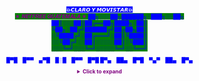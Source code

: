 <h4 style="text-align:center"><span style="background-color:blue"><font color="#ffffff">💥𝘾𝙇𝘼𝙍𝙊 𝙔 𝙈𝙊𝙑𝙄𝙎𝙏𝘼𝙍💥<br></span><span style="color:purple; background-color:green">★ 𝑵𝑬𝑻𝑭𝑹𝑬𝑬 𝑮𝑼𝑨𝑻𝑬𝑴𝑨𝑳𝑨 ★




<font color=blue>
██╗░░░██╗██████╗░███╗░░██╗
██║░░░██║██╔══██╗████╗░██║
╚██╗░██╔╝██████╔╝██╔██╗██║
░╚████╔╝░██╔═══╝░██║╚████║
░░╚██╔╝░░██║░░░░░██║░╚███║
░░░╚═╝░░░╚═╝░░░░░╚═╝░░╚══╝

█▀█ █▀▀ ▄▀█ █░█ █▀▀ █▀█
█▀▄ ██▄ █▀█ ▀▄▀ ██▄ █▀▄
</font><details><summary>Click to expand</summary>

</details>
